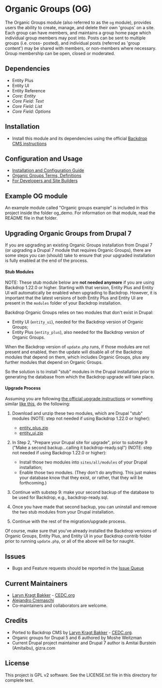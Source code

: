 # Organic Groups (OG)

The Organic Groups module (also referred to as the `og` module), provides users
the ability to create, manage, and delete their own 'groups' on a site.
Each group can have members, and maintains a group home page which individual
group members may post into. Posts can be sent to multiple groups (i.e. cross-
posted), and individual posts (referred as 'group content') may be shared with
members, or non-members where necessary. Group membership can be open, closed
or moderated.

## Dependencies

- Entity Plus
- Entity UI
- Entity Reference
- _Core: Entity_
- _Core Field: Text_
- _Core Field: List_
- _Core Field: Options_

## Installation

 - Install this module and its dependencies using the official 
  [Backdrop CMS instructions](https://backdropcms.org/guide/modules)

## Configuration and Usage

 - [Installation and Configuration Guide](https://github.com/backdrop-contrib/og/wiki/1.-Installation-and-Configuration-Guide)
 - [Organic Groups Terms, Definitions](https://github.com/backdrop-contrib/og/wiki/2.-Organic-Groups-Terms,-Definitions)
 - [For Developers and Site Builders](https://github.com/backdrop-contrib/og/wiki/3.-For-Developers-and-Site-Builders)

## Example OG module

An example module called "Organic groups example" is included in this project inside the folder og_demo. For information on that module, read the README file in that folder.

## Upgrading Organic Groups from Drupal 7

If you are upgrading an existing Organic Groups installation from Drupal 7 (or upgrading a Drupal 7 module that requires Organic Groups), there are some steps you can (should) take to ensure that your upgraded installation is fully enabled at the end of the process.

#### Stub Modules

NOTE: These stub module below are **not needed anymore** if you are using Backdrop 1.22.0 or higher. Starting with that version, Entity Plus and Entity UI will automatically be enabled when upgrading to Backdrop. However, it is important that the latest versions of both Entity Plus and Entity UI are present in the `modules` folder of your Backdrop installation.

Backdrop Organic Groups relies on two modules that don't exist in Drupal:

- Entity UI (`entity_ui`), needed for the Backdrop version of Organic Groups;
- Entity Plus (`entity_plus`), also needed for the Backdrop version of Organic Groups.

When the Backdrop version of `update.php` runs, if those modules are not present and enabled, then the update will disable all of the Backdrop modules that depend on them, which includes Organic Groups, plus any further modules that depend on Organic Groups.

So the solution is to install "stub" modules in the Drupal installation prior to generating the database from which the Backdrop upgrade will take place.

#### Upgrade Process

Assuming you are following [the official upgrade instructions](https://backdropcms.org/upgrade-from-drupal) or something similar [like this](https://packweb.eu/blog/migrating-drupal-7-backdrop-cms), do the following:

1. Download and unzip these two modules, which are Drupal "stub" modules (NOTE: step not needed if using Backdrop 1.22.0 or higher):
    - [entity_plus.zip](https://github.com/backdrop-contrib/rules/wiki/files/entity_plus.zip)
    - [entity_ui.zip](https://github.com/backdrop-contrib/rules/wiki/files/entity_ui.zip)

2. In Step 2, "Prepare your Drupal site for upgrade", prior to substep 9 ("Make a second backup...calling it backdrop-ready.sql") (NOTE: step not needed if using Backdrop 1.22.0 or higher):

    - Install those two modules into `sites/all/modules` of your Drupal installation;
    - Enable those two modules. (They don't do anything. This just makes your database know that they exist, or rather, that they will be forthcoming.)

3. Continue with substep 9: make your second backup of the database to be used for Backdrop, e.g., backdrop-ready.sql.

4. Once you have made that second backup, you can uninstall and remove the two stub modules from your Drupal installation.

5. Continue with the rest of the migration/upgrade process.

Of course, make sure that you've already installed the Backdrop versions of Organic Groups, Entity Plus, and Entity UI in your Backdrop contrib folder prior to running `update.php`, or all of the above will be for naught.

## Issues

- Bugs and Feature requests should be reported in the 
  [Issue Queue](https://github.com/backdrop-contrib/og/issues)

## Current Maintainers

 - [Laryn Kragt Bakker](https://github.com/laryn) - [CEDC.org](https://cedc.org)
 - [Alejandro Cremaschi](https://github.com/argiepiano)
 - Co-maintainers and collaborators are welcome.

## Credits

- Ported to Backdrop CMS by [Laryn Kragt Bakker](https://github.com/laryn) - [CEDC.org](https://cedc.org).
- Organic groups for Drupal 5 and 6 authored by Moshe Weitzman
- Current Drupal project maintainer and Drupal 7 author is Amitai Burstein (Amitaibu), gizra.com

## License

This project is GPL v2 software. See the LICENSE.txt file in this directory for
complete text.
